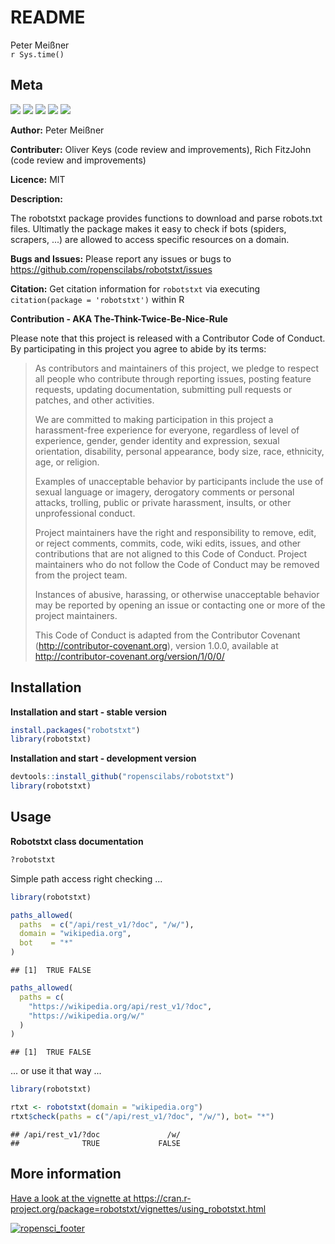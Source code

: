 # README
Peter Meißner  
`r Sys.time()`  

## Meta


![](https://raw.githubusercontent.com/ropenscilabs/robotstxt/master/logo/robotstxt.png)
<a href="https://travis-ci.org/ropenscilabs/robotstxt"><img src="https://api.travis-ci.org/ropenscilabs/robotstxt.svg?branch=master"></a>
<a href="https://cran.r-project.org/package=robotstxt"><img src="https://www.r-pkg.org/badges/version/robotstxt"></a>
<img src="https://cranlogs.r-pkg.org/badges/robotstxt">
[![](https://badges.ropensci.org/25_status.svg)](https://github.com/ropensci/onboarding/issues/25)


**Author:** Peter Meißner

**Contributer:** Oliver Keys (code review and improvements), Rich FitzJohn (code review and improvements)

**Licence:** MIT

**Description:**

The robotstxt package provides functions to download and parse robots.txt files. 
Ultimatly the package makes it easy to check if bots (spiders, scrapers, ...) are allowed to access specific resources on a domain. 

**Bugs and Issues:** Please report any issues or bugs to https://github.com/ropenscilabs/robotstxt/issues

**Citation:** Get citation information for `robotstxt` via executing `citation(package = 'robotstxt')` within R


**Contribution - AKA The-Think-Twice-Be-Nice-Rule**

Please note that this project is released with a Contributor Code of Conduct. By participating in this project you agree to abide by its terms:

> As contributors and maintainers of this project, we pledge to respect all people who 
contribute through reporting issues, posting feature requests, updating documentation,
submitting pull requests or patches, and other activities.
> 
> We are committed to making participation in this project a harassment-free experience for
everyone, regardless of level of experience, gender, gender identity and expression,
sexual orientation, disability, personal appearance, body size, race, ethnicity, age, or religion.
> 
> Examples of unacceptable behavior by participants include the use of sexual language or
imagery, derogatory comments or personal attacks, trolling, public or private harassment,
insults, or other unprofessional conduct.
> 
> Project maintainers have the right and responsibility to remove, edit, or reject comments,
commits, code, wiki edits, issues, and other contributions that are not aligned to this 
Code of Conduct. Project maintainers who do not follow the Code of Conduct may be removed 
from the project team.
> 
> Instances of abusive, harassing, or otherwise unacceptable behavior may be reported by 
opening an issue or contacting one or more of the project maintainers.
> 
> This Code of Conduct is adapted from the Contributor Covenant 
(http://contributor-covenant.org), version 1.0.0, available at 
http://contributor-covenant.org/version/1/0/0/



## Installation

**Installation and start - stable version**


```r
install.packages("robotstxt")
library(robotstxt)
```


**Installation and start - development version**


```r
devtools::install_github("ropenscilabs/robotstxt")
library(robotstxt)
```



## Usage

**Robotstxt class documentation**


```r
?robotstxt
```


Simple path access right checking ... 


```r
library(robotstxt)

paths_allowed(
  paths  = c("/api/rest_v1/?doc", "/w/"), 
  domain = "wikipedia.org", 
  bot    = "*"
)
```

```
## [1]  TRUE FALSE
```

```r
paths_allowed(
  paths = c(
    "https://wikipedia.org/api/rest_v1/?doc", 
    "https://wikipedia.org/w/"
  )
)
```

```
## [1]  TRUE FALSE
```

... or use it that way ...


```r
library(robotstxt)

rtxt <- robotstxt(domain = "wikipedia.org")
rtxt$check(paths = c("/api/rest_v1/?doc", "/w/"), bot= "*")
```

```
## /api/rest_v1/?doc               /w/ 
##              TRUE             FALSE
```


## More information

[Have a look at the vignette at https://cran.r-project.org/package=robotstxt/vignettes/using_robotstxt.html ](https://cran.r-project.org/package=robotstxt/vignettes/using_robotstxt.html)


[![ropensci\_footer](http://ropensci.org/public_images/github_footer.png)](http://ropensci.org)
